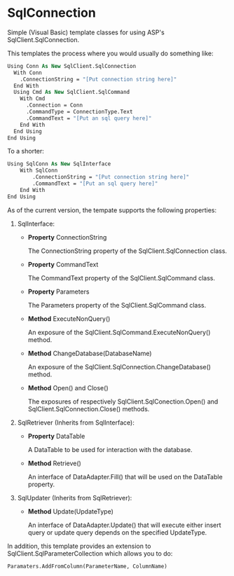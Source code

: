 # SqlConnection

Simple (Visual Basic) template classes for using ASP's SqlClient.SqlConnection.

This templates the process where you would usually do something like:

```vb
Using Conn As New SqlClient.SqlConnection
  With Conn
    .ConnectionString = "[Put connection string here]"
  End With
  Using Cmd As New SqlClient.SqlCommand
    With Cmd
      .Connection = Conn
      .CommandType = ConnectionType.Text
      .CommandText = "[Put an sql query here]"
    End With
  End Using
End Using
```

To a shorter:

```vb
Using SqlConn As New SqlInterface
    With SqlConn
        .ConnectionString = "[Put connection string here]"
        .CommandText = "[Put an sql query here]"
    End With
End Using
```

As of the current version, the tempate supports the following properties:

1. SqlInterface:

    - **Property** ConnectionString
        
        The ConnectionString property of the SqlClient.SqlConnection class.

    - **Property** CommandText
        
        The CommandText property of the SqlClient.SqlCommand class.

    - **Property** Parameters
        
        The Parameters property of the SqlClient.SqlCommand class.
        
    - **Method** ExecuteNonQuery()
    
        An exposure of the SqlClient.SqlCommand.ExecuteNonQuery() method.
        
    - **Method** ChangeDatabase(DatabaseName)
    
        An exposure of the SqlClient.SqlConnection.ChangeDatabase() method.
        
    - **Method** Open() and Close()
    
        The exposures of respectively SqlClient.SqlConection.Open() and SqlClient.SqlConnection.Close() methods.
        
2. SqlRetriever (Inherits from SqlInterface):

    - **Property** DataTable
        
        A DataTable to be used for interaction with the database.

    - **Method** Retrieve()
        
        An interface of DataAdapter.Fill() that will be used on the DataTable property.
        
3. SqlUpdater (Inherits from SqlRetriever):

    - **Method** Update(UpdateType)
        
        An interface of DataAdapter.Update() that will execute either insert query or update query depends on the specified UpdateType.

In addition, this template provides an extension to SqlClient.SqlParameterCollection which allows you to do:

```vb
Paramaters.AddFromColumn(ParameterName, ColumnName)
```
